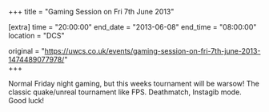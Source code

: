 +++
title = "Gaming Session on Fri 7th June 2013"

[extra]
time = "20:00:00"
end_date = "2013-06-08"
end_time = "08:00:00"
location = "DCS"

original = "https://uwcs.co.uk/events/gaming-session-on-fri-7th-june-2013-1474489077978/"    
+++

Normal Friday night gaming, but this weeks tournament will be warsow\! The classic quake/unreal tournament like FPS. Deathmatch, Instagib mode. Good luck\!

